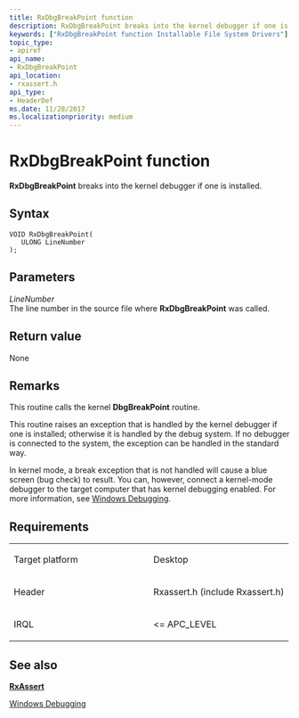 ```yaml
---
title: RxDbgBreakPoint function
description: RxDbgBreakPoint breaks into the kernel debugger if one is installed.
keywords: ["RxDbgBreakPoint function Installable File System Drivers"]
topic_type:
- apiref
api_name:
- RxDbgBreakPoint
api_location:
- rxassert.h
api_type:
- HeaderDef
ms.date: 11/28/2017
ms.localizationpriority: medium
---
```


# RxDbgBreakPoint function


**RxDbgBreakPoint** breaks into the kernel debugger if one is installed.

## Syntax

```ManagedCPlusPlus
VOID RxDbgBreakPoint(
   ULONG LineNumber
);
```

## Parameters

*LineNumber*   
The line number in the source file where **RxDbgBreakPoint** was called.

## Return value

None

## Remarks

This routine calls the kernel **DbgBreakPoint** routine.

This routine raises an exception that is handled by the kernel debugger if one is installed; otherwise it is handled by the debug system. If no debugger is connected to the system, the exception can be handled in the standard way.

In kernel mode, a break exception that is not handled will cause a blue screen (bug check) to result. You can, however, connect a kernel-mode debugger to the target computer that has kernel debugging enabled. For more information, see [Windows Debugging](../debugger/index.md).

## Requirements

<table>
<colgroup>
<col width="50%" />
<col width="50%" />
</colgroup>
<tbody>
<tr class="odd">
<td align="left"><p>Target platform</p></td>
<td align="left">Desktop</td>
</tr>
<tr class="even">
<td align="left"><p>Header</p></td>
<td align="left">Rxassert.h (include Rxassert.h)</td>
</tr>
<tr class="odd">
<td align="left"><p>IRQL</p></td>
<td align="left"><p>&lt;= APC_LEVEL</p></td>
</tr>
</tbody>
</table>

## See also


[**RxAssert**](rxassert.md)

[Windows Debugging](../debugger/index.md)

 

